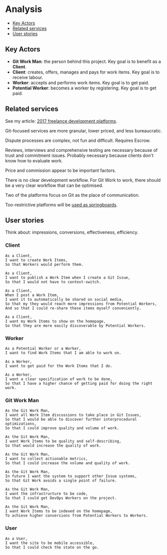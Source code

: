 # Analysis

<!-- toc -->

- [Key Actors](#key-actors)
- [Related services](#related-services)
- [User stories](#user-stories)

<!-- tocstop -->

## Key Actors

* **Git Work Man**: the person behind this project.
  Key goal is to benefit as a **Client**.
* **Client**: creates, offers, manages and pays for work items.
  Key goal is to receive labour.
* **Worker**: accepts and performs work items.
  Key goal is to get paid.
* **Potential Worker**: becomes a worker by registering.
  Key goal is to get paid.

## Related services

See my article: [2017 freelance development platforms](https://dev.to/scalawilliam/2017-freelance-development-platforms).

Git-focused services are more granular, lower priced, and less bureaucratic.

Dispute processes are complex, not fun and difficult. Requires Escrow.

Reviews, interviews and comprehensive testing are necessary because of trust and commitment issues.
Probably necessary because clients don't know how to evaluate work.

Price and commission appear to be important factors.

There is no clear development workflow.
For Git Work to work, there should be a very clear workflow that can be optimised.

Two of the platforms focus on Git as the place of communication.

Too-restrictive platforms will be [used as springboards](https://www.youtube.com/watch?v=NuqCJpzyK4g). 

## User stories

Think about: impressions, conversions, effectiveness, efficiency.

### Client

```
As a Client,
I want to create Work Items,
So that Workers would perform them.

As a Client,
I want to publish a Work Item when I create a Git Issue,
So that I would not have to context-switch.

As a Client,
When I post a Work Item,
I want it to automatically be shared on social media,
So that my they would reach more impressions from Potential Workers,
And so that I could re-share these items myself conveniently.

As a Client,
I want my Work Items to show on the homepage,
So that they are more easily discoverable by Potential Workers.
```

### Worker

```
As a Potential Worker or a Worker,
I want to find Work Items that I am able to work on.

As a Worker,
I want to get paid for the Work Items that I do.
 
As a Worker,
I want a clear specification of work to be done,
So that I have a higher chance of getting paid for doing the right work.
```

### Git Work Man

```
As the Git Work Man,
I want all Work Item discussions to take place in Git Issues,
So that I would be able to discover further interprocedural optimizations,
So that I could improve quality and volume of work.

As the Git Work Man,
I want Work Items to be quality and self-describing,
So that would increase the quality of work.

As the Git Work Man,
I want to collect actionable metrics,
So that I could increase the volume and quality of work.

As the Git Work Man,
In future I want the system to support other Issue systems,
So that Git Work avoids a single point of failure.

As the Git Work Man,
I want the infrastructure to be code,
So that I could get DevOps Workers on the project.

As the Git Work Man,
I want Work Items to be indexed on the homepage,
To achieve higher conversions from Potential Workers to Workers.

```

### User

```
As a User,
I want the site to be mobile accessible,
So that I could check the state on the go.
```
  
